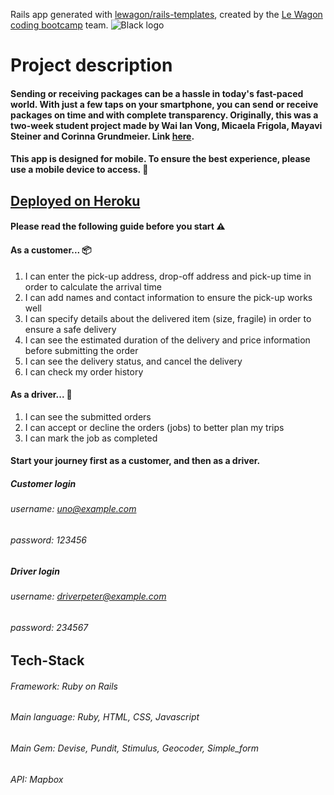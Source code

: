 Rails app generated with [lewagon/rails-templates](https://github.com/lewagon/rails-templates), created by the [Le Wagon coding bootcamp](https://www.lewagon.com) team.
![Black logo](https://github.com/valenvwi/QuickDrop-Amy/assets/119674688/f56b34aa-6dd6-4f33-ba13-eea9bd1d2b70)

# Project description
#### Sending or receiving packages can be a hassle in today's fast-paced world. With just a few taps on your smartphone, you can send or receive packages on time and with complete transparency. Originally, this was a two-week student project made by Wai Ian Vong, Micaela Frigola, Mayavi Steiner and Corinna Grundmeier. Link [here](http://github.com/valenvwi/QuickDrop).

#### This app is designed for mobile. To ensure the best experience, please use a mobile device to access. :iphone:
## [Deployed on Heroku](https://quick-drop-465494573d9c.herokuapp.com)

#### Please read the following guide before you start :warning:

#### As a customer... :package:
1. I can enter the pick-up address, drop-off address and pick-up time in order to calculate the arrival time
2. I can add names and contact information to ensure the pick-up works well
3. I can specify details about the delivered item (size, fragile) in order to ensure a safe delivery
4. I can see the estimated duration of the delivery and price information before submitting the order
5. I can see the delivery status, and cancel the delivery
6. I can check my order history

#### As a driver... :motor_scooter:
1. I can see the submitted orders
2. I can accept or decline the orders (jobs) to better plan my trips
3. I can mark the job as completed 

#### Start your journey first as a customer, and then as a driver.
##### Customer login
###### username: uno@example.com
###### password: 123456

##### Driver login
###### username: driverpeter@example.com
###### password: 234567

## Tech-Stack
###### Framework: Ruby on Rails
###### Main language: Ruby, HTML, CSS, Javascript
###### Main Gem: Devise, Pundit, Stimulus, Geocoder, Simple_form
###### API: Mapbox
